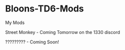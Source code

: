 # Bloons-TD6-Mods
My Mods


Street Monkey - Coming Tomorrow on the 1330 discord

????????? - Coming Soon!
